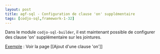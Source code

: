 ```yaml
---
layout: post
title: agf-sql - Configuration de clause 'on' supplémentaire
tags: [codjo-sql,framework-1-32]
---
```

Dans le module ```codjo-sql-builder```, il est maintenant possible de configurer des clause 'on' supplémentaire sur les jointures. 

<u>Exemple</u> : Voir la page [[Ajout d'une clause 'on']]
